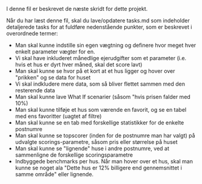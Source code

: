I denne fil er beskrevet de næste skridt for dette projekt. 

Når du har læst denne fil, skal du lave/opdatere tasks.md som indeholder detaljerede tasks for at fuldføre nedenstående punkter, som er beskrevet i overordnede termer:

- Man skal kunne indstille sin egen vægtning og definere hvor meget hver enkelt parameter vægter for en.
- Vi skal have inkluderet månedlige ejerudgifter som et parameter (i.e. hvis et hus er dyrt hver måned, skal det score lavt)
- Man skal kunne se hvor på et kort at et hus ligger og hover over "prikken" og se data for huset
- Vi skal indkludere mere data, som så bliver flettet sammen med den resterende data
- Man skal kunne lave What If scenarier (såsom "hvis prisen falder med 10%)
- Man skal kunne tilføje et hus som værende en favorit, og se en tabel med ens favoritter (uagtet af filtre)
- Man skal kunne se en tab med forskellige statistikker for de enkelte postnumre
- Man skal kunne se topscorer (inden for de postnumre man har valgt) på udvalgte scorings-parametre, såsom pris eller størrelse på huset
- Man skal kunne se "lignende" huse i andre postnumre, ved at sammenligne de forskellige scoringsparametre
- Indbyggede benchmarks per hus. Når man hover over et hus, skal man kunne se noget ala "Dette hus er 12% billigere end gennemsnittet i samme område" eller lignende.